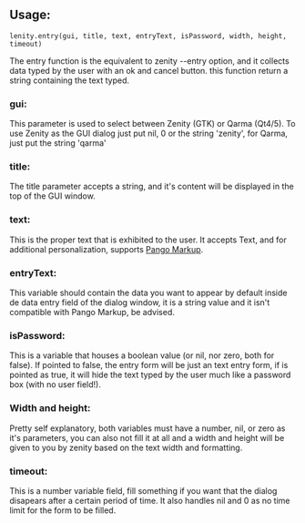 ## Usage:
```
lenity.entry(gui, title, text, entryText, isPassword, width, height, timeout)
```
The entry function is the equivalent to zenity --entry option, and it collects data typed by the user with an ok and cancel button. this function return a string containing the text typed.

### gui:
This parameter is used to select between Zenity (GTK) or Qarma (Qt4/5). To use Zenity as the GUI dialog just put nil, 0 or the string 'zenity', for Qarma, just put the string 'qarma'

### title:
The title parameter accepts a string, and it's content will be displayed in the top of the GUI window.

### text:
This is the proper text that is exhibited to the user. It accepts Text, and for additional personalization, supports [Pango Markup](https://developer.gnome.org/pango/stable/PangoMarkupFormat.html).

### entryText:
This variable should contain the data you want to appear by default inside de data entry field of the dialog window, it is a string value and it isn't compatible with Pango Markup, be advised.

### isPassword:
This is a variable that houses a boolean value (or nil, nor zero, both for false). If pointed to false, the entry form will be just an text entry form, if is pointed as true, it will hide the text typed by the user much like a password box (with no user field!).

### Width and height:
Pretty self explanatory, both variables must have a number, nil, or zero as it's parameters, you can also not fill it at all and a width and height will be given to you by zenity based on the text width and formatting.

### timeout:
This is a number variable field, fill something if you want that the dialog disapears after a certain period of time. It also handles nil and 0 as no time limit for the form to be filled.
